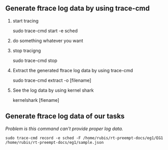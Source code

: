 Generate ftrace log data by using trace-cmd
---

1. start tracing


    sudo trace-cmd start -e sched 

2. do something whatever you want

3. stop tracigng


    sudo trace-cmd stop 

4. Extract the generated ftrace log data by using trace-cmd 


    sudo trace-cmd extract -o [filename]

5. See the log data by using kernel shark
    

    kernelshark [fiename]


Generate ftrace log data of our tasks
---

*Problem is this command can't provide proper log data.*

    sudo trace-cmd record -e sched -F /home/rubis/rt-preempt-docs/eg1/EG1 /home/rubis/rt-preempt-docs/eg1/sample.json